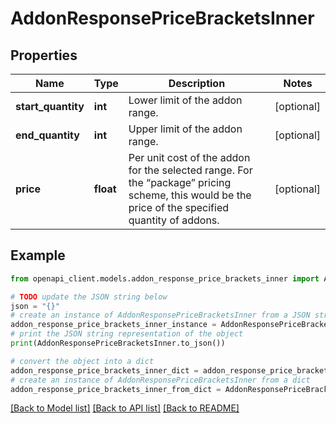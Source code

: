 # AddonResponsePriceBracketsInner


## Properties

Name | Type | Description | Notes
------------ | ------------- | ------------- | -------------
**start_quantity** | **int** | Lower limit of the addon range. | [optional] 
**end_quantity** | **int** | Upper limit of the addon range. | [optional] 
**price** | **float** | Per unit cost of the addon for the selected range. For the “package” pricing scheme, this would be the price of the specified quantity of addons. | [optional] 

## Example

```python
from openapi_client.models.addon_response_price_brackets_inner import AddonResponsePriceBracketsInner

# TODO update the JSON string below
json = "{}"
# create an instance of AddonResponsePriceBracketsInner from a JSON string
addon_response_price_brackets_inner_instance = AddonResponsePriceBracketsInner.from_json(json)
# print the JSON string representation of the object
print(AddonResponsePriceBracketsInner.to_json())

# convert the object into a dict
addon_response_price_brackets_inner_dict = addon_response_price_brackets_inner_instance.to_dict()
# create an instance of AddonResponsePriceBracketsInner from a dict
addon_response_price_brackets_inner_from_dict = AddonResponsePriceBracketsInner.from_dict(addon_response_price_brackets_inner_dict)
```
[[Back to Model list]](../README.md#documentation-for-models) [[Back to API list]](../README.md#documentation-for-api-endpoints) [[Back to README]](../README.md)


